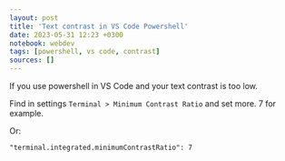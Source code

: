 ```yaml
---
layout: post
title: 'Text contrast in VS Code Powershell'
date: 2023-05-31 12:23 +0300
notebook: webdev
tags: [powershell, vs code, contrast]
sources: []
---
```

If you use powershell in VS Code and your text contrast is too low.

Find in settings `Terminal > Minimum Contrast Ratio` and set more. 7 for example.

Or:
```
"terminal.integrated.minimumContrastRatio": 7
```